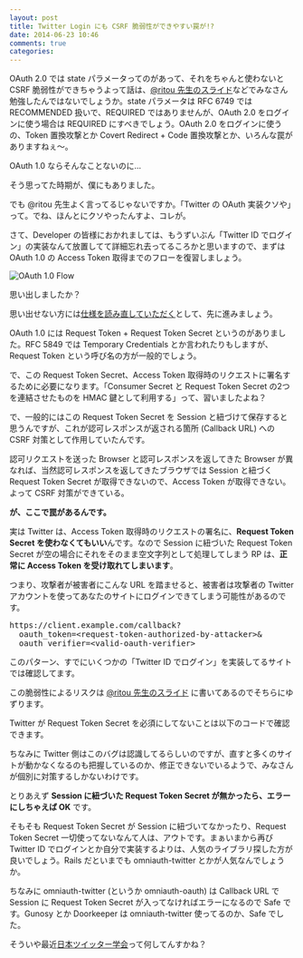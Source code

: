 ```yaml
---
layout: post
title: Twitter Login にも CSRF 脆弱性ができやすい罠が!?
date: 2014-06-23 10:46
comments: true
categories:
---
```


OAuth 2.0 では state パラメータってのがあって、それをちゃんと使わないと CSRF 脆弱性ができちゃうよって話は、[@ritou 先生のスライド](http://www.slideshare.net/ritou/idcon17-oauth2-csrfprotectionritou)などでみなさん勉強したんではないでしょうか。state パラメータは RFC 6749 では RECOMMENDED 扱いで、REQUIRED ではありませんが、OAuth 2.0 をログインに使う場合は REQUIRED にすべきでしょう。OAuth 2.0 をログインに使うの、Token 置換攻撃とか Covert Redirect + Code 置換攻撃とか、いろんな罠がありますねぇ〜。

OAuth 1.0 ならそんなことないのに...

そう思ってた時期が、僕にもありました。

でも @ritou 先生よく言ってるじゃないですか。「Twitter の OAuth 実装クソや」って。でね、ほんとにクソやったんすよ、コレが。

<!-- more -->

さて、Developer の皆様におかれましては、もうずいぶん「Twitter ID でログイン」の実装なんて放置してて詳細忘れ去ってるころかと思いますので、まずは OAuth 1.0 の Access Token 取得までのフローを復習しましょう。

![OAuth 1.0 Flow](/images/posts/oauth1_flow.png)

思い出しましたか？

思い出せない方には[仕様を読み直していただく](http://openid-foundation-japan.github.io/rfc5849.ja.html)として、先に進みましょう。

OAuth 1.0 には Request Token + Request Token Secret というのがありました。RFC 5849 では Temporary Credentials とか言われたりもしますが、Request Token という呼び名の方が一般的でしょう。

で、この Request Token Secret、Access Token 取得時のリクエストに署名するために必要になります。「Consumer Secret と Request Token Secret の2つを連結させたものを HMAC 鍵として利用する」って、習いましたよね？

で、一般的にはこの Request Token Secret を Session と紐づけて保存すると思うんですが、これが認可レスポンスが返される箇所 (Callback URL) への CSRF 対策として作用していたんです。

認可リクエストを送った Browser と認可レスポンスを返してきた Browser が異なれば、当然認可レスポンスを返してきたブラウザでは Session と紐づく Request Token Secret が取得できないので、Access Token が取得できない。よって CSRF 対策ができている。

**が、ここで罠があるんです。**

実は Twitter は、Access Token 取得時のリクエストの署名に、**Request Token Secret を使わなくてもいい**んです。なので Session に紐づいた Request Token Secret が空の場合にそれをそのまま空文字列として処理してしまう RP は、**正常に Access Token を受け取れてしまいます**。

つまり、攻撃者が被害者にこんな URL を踏ませると、被害者は攻撃者の Twitter アカウントを使ってあなたのサイトにログインできてしまう可能性があるのです。

<pre>
https://client.example.com/callback?
  oauth_token=&lt;request-token-authorized-by-attacker&gt;&
  oauth_verifier=&lt;valid-oauth-verifier&gt;
</pre>

このパターン、すでにいくつかの「Twitter ID でログイン」を実装してるサイトでは確認してます。

この脆弱性によるリスクは [@ritou 先生のスライド](http://www.slideshare.net/ritou/idcon17-oauth2-csrfprotectionritou) に書いてあるのでそちらにゆずります。

Twitter が Request Token Secret を必須にしてないことは以下のコードで確認できます。
<script src="https://gist.github.com/nov/5e99d1999bea0e16bb74.js"></script>

ちなみに Twitter 側はこのバグは認識してるらしいのですが、直すと多くのサイトが動かなくなるのも把握しているのか、修正できないでいるようで、みなさんが個別に対策するしかないわけです。

とりあえず **Session に紐づいた Request Token Secret が無かったら、エラーにしちゃえば OK** です。

そもそも Request Token Secret が Session に紐づいてなかったり、Request Token Secret 一切使ってないなんて人は、アウトです。まぁいまから再び Twitter ID でログインとか自分で実装するよりは、人気のライブラリ探した方が良いでしょう。Rails だといまでも omniauth-twitter とかが人気なんでしょうか。

ちなみに omniauth-twitter (というか omniauth-oauth) は Callback URL で Session に Request Token Secret が入ってなければエラーになるので Safe です。Gunosy とか Doorkeeper は omniauth-twitter 使ってるのか、Safe でした。

そういや最近[日本ツイッター学会](https://twitter.com/TSJ2010)って何してんすかね？